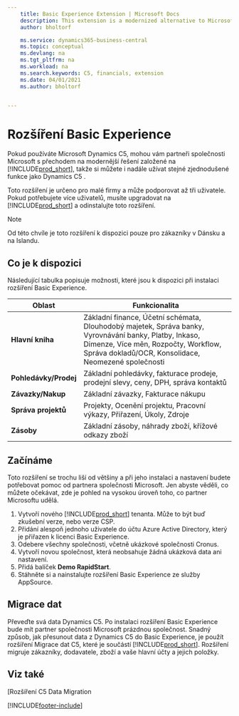 ```yaml
---
    title: Basic Experience Extension | Microsoft Docs
    description: This extension is a modernized alternative to Microsoft Dynamics C5.
    author: bholtorf

    ms.service: dynamics365-business-central
    ms.topic: conceptual
    ms.devlang: na
    ms.tgt_pltfrm: na
    ms.workload: na
    ms.search.keywords: C5, financials, extension
    ms.date: 04/01/2021
    ms.author: bholtorf


---
```

# Rozšíření Basic Experience
Pokud používáte Microsoft Dynamics C5, mohou vám partneři společnosti Microsoft s přechodem na modernější řešení založené na [!INCLUDE[prod_short](includes/prod_short.md)], takže si můžete i nadále užívat stejné zjednodušené funkce jako Dynamics C5 .

Toto rozšíření je určeno pro malé firmy a může podporovat až tři uživatele. Pokud potřebujete více uživatelů, musíte upgradovat na [!INCLUDE[prod_short](includes/prod_short.md)] a odinstalujte toto rozšíření.

> [!NOTE]
> Od této chvíle je toto rozšíření k dispozici pouze pro zákazníky v Dánsku a na Islandu.

## Co je k dispozici
Následující tabulka popisuje možnosti, které jsou k dispozici při instalaci rozšíření Basic Experience.

| Oblast | Funkcionalita |
|---------|---------|
| **Hlavní kniha** | Základní finance, Účetní schémata, Dlouhodobý majetek, Správa banky, Vyrovnávání banky, Platby, Inkaso, Dimenze, Více měn, Rozpočty, Workflow, Správa dokladů/OCR, Konsolidace, Neomezené společnosti |
| **Pohledávky/Prodej** | Základní pohledávky, fakturace prodeje, prodejní slevy, ceny, DPH, správa kontaktů |
| **Závazky/Nakup** | Základní závazky, Fakturace nákupu |
| **Správa projektů** | Projekty, Ocenění projektu, Pracovní výkazy, Přiřazení, Úkoly, Zdroje |
| **Zásoby** | Základní zásoby, náhrady zboží, křížové odkazy zboží |

## Začínáme
Toto rozšíření se trochu liší od většiny a při jeho instalaci a nastavení budete potřebovat pomoc od partnera společnosti Microsoft. Jen abyste věděli, co můžete očekávat, zde je pohled na vysokou úroveň toho, co partner Microsoftu udělá.

1. Vytvoří nového [!INCLUDE[prod_short](includes/prod_short.md)] tenanta. Může to být buď zkušební verze, nebo verze CSP.
2. Přidání alespoň jednoho uživatele do účtu Azure Active Directory, který je přiřazen k licenci Basic Experience.
3. Odebere všechny společnosti, včetně ukázkové společnosti Cronus.
4. Vytvoří novou společnost, která neobsahuje žádná ukázková data ani nastavení.
5. Přidá balíček **Demo RapidStart**. <!--what does the pockage contain?-->
6. Stáhněte si a nainstalujte rozšíření Basic Experience ze služby AppSource.

## Migrace dat
Převeďte svá data Dynamics C5. Po instalaci rozšíření Basic Experience bude mít partner společnosti Microsoft prázdnou společnost. Snadný způsob, jak přesunout data z Dynamics C5 do Basic Experience, je použít rozšíření Migrace dat C5, které je součástí [!INCLUDE[prod_short](includes/prod_short.md)]. Rozšíření migruje zákazníky, dodavatele, zboží a vaše hlavní účty a jejich položky.

## Viz také
[Rozšíření C5 Data Migration

[!INCLUDE[footer-include](includes/footer-banner.md)]